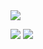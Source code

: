 <img align="center" src="https://media.tenor.com/xPA2rCeWb7wAAAAC/baby-hello.gif" />


<p align="left">
  <a href= "mailto: freitas.joaopsilva@gmail.com" alt="Gmail">
  <img src="https://img.shields.io/badge/-Gmail-FF0000?style=flat-square&labelColor=FF0000&logo=gmail&logoColor=white&link=LINK-DO-SEU-EMAIL" /></a>

  <a href="https://www.linkedin.com/in/jo%C3%A3o-pedro-silva-freitas-b3b77422b/" alt="Linkedin">
  <img src="https://img.shields.io/badge/-Linkedin-0e76a8?style=flat-square&logo=Linkedin&logoColor=white&link=LINK-DO-SEU-LINKEDIN" /></a>

</p>  

